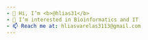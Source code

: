 ```yaml
---
- 👋 Hi, I’m <b>@hlias31</b>
- 👀 I’m interested in Bioinformatics and IT
- 📫 Reach me at: hliasvarelas3113@gmail.com
---
```


